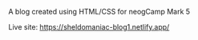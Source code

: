 A blog created using HTML/CSS for neogCamp Mark 5

Live site: https://sheldomaniac-blog1.netlify.app/
